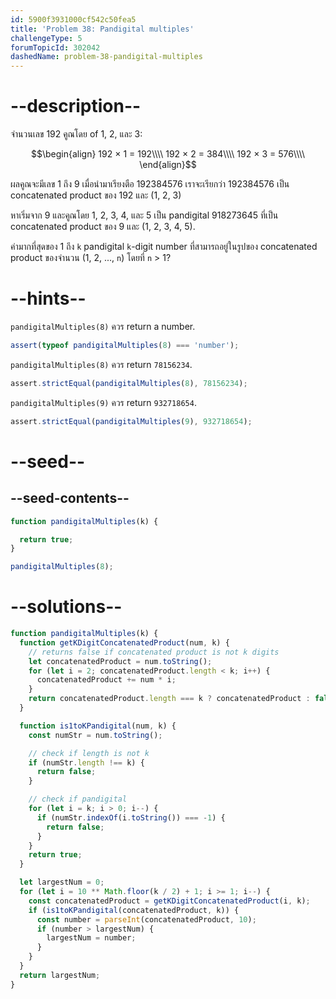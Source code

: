```yaml
---
id: 5900f3931000cf542c50fea5
title: 'Problem 38: Pandigital multiples'
challengeType: 5
forumTopicId: 302042
dashedName: problem-38-pandigital-multiples
---
```


# --description--

จำนวนเลข 192 คูณโดย of 1, 2, และ 3:

$$\begin{align}
  192 × 1 = 192\\\\
  192 × 2 = 384\\\\
  192 × 3 = 576\\\\
\end{align}$$

ผลคูณจะมีเลข 1 ถึง 9 เมื่อนำมาเรียงตือ 192384576 เราจะเรียกว่า 192384576 เป็น concatenated product ของ 192 และ (1, 2, 3)

หาเริ่มจาก 9 และคูณโดย 1, 2, 3, 4, และ 5 เป็น pandigital 918273645 ที่เป็น concatenated product ของ 9 และ (1, 2, 3, 4, 5).

ค่ามากที่สุดของ 1 ถึง `k` pandigital `k`-digit number ที่สามารถอยู่ในรูปของ concatenated product ของจำนวน (1, 2, ..., `n`) โดยที่ `n` > 1?

# --hints--

`pandigitalMultiples(8)` ควร return a number.

```js
assert(typeof pandigitalMultiples(8) === 'number');
```

`pandigitalMultiples(8)` ควร return `78156234`.

```js
assert.strictEqual(pandigitalMultiples(8), 78156234);
```

`pandigitalMultiples(9)` ควร return `932718654`.

```js
assert.strictEqual(pandigitalMultiples(9), 932718654);
```

# --seed--

## --seed-contents--

```js
function pandigitalMultiples(k) {

  return true;
}

pandigitalMultiples(8);
```

# --solutions--

```js
function pandigitalMultiples(k) {
  function getKDigitConcatenatedProduct(num, k) {
    // returns false if concatenated product is not k digits
    let concatenatedProduct = num.toString();
    for (let i = 2; concatenatedProduct.length < k; i++) {
      concatenatedProduct += num * i;
    }
    return concatenatedProduct.length === k ? concatenatedProduct : false;
  }

  function is1toKPandigital(num, k) {
    const numStr = num.toString();

    // check if length is not k
    if (numStr.length !== k) {
      return false;
    }

    // check if pandigital
    for (let i = k; i > 0; i--) {
      if (numStr.indexOf(i.toString()) === -1) {
        return false;
      }
    }
    return true;
  }

  let largestNum = 0;
  for (let i = 10 ** Math.floor(k / 2) + 1; i >= 1; i--) {
    const concatenatedProduct = getKDigitConcatenatedProduct(i, k);
    if (is1toKPandigital(concatenatedProduct, k)) {
      const number = parseInt(concatenatedProduct, 10);
      if (number > largestNum) {
        largestNum = number;
      }
    }
  }
  return largestNum;
}
```
